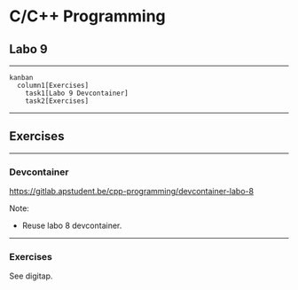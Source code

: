 # C/C++ Programming

## Labo 9

---

```mermaid
kanban
  column1[Exercises]
    task1[Labo 9 Devcontainer]
    task2[Exercises]
```

---

## Exercises

---

### Devcontainer

<https://gitlab.apstudent.be/cpp-programming/devcontainer-labo-8>

Note:

* Reuse labo 8 devcontainer.

---

### Exercises

See digitap.
